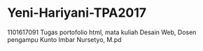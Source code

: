 # Yeni-Hariyani-TPA2017
1101617091
Tugas portofolio html, mata kuliah Desain Web, Dosen pengampu Kunto Imbar Nursetyo, M.pd
